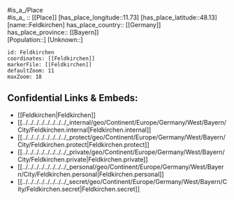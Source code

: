 ﻿---
location: [48.13,11.73] 
mapzoom: [7,12] 
mapmarker: city 
type: City
tags:
- geo/City


SpocWebEntityId: 30143
isDeleted: false
confidential: public

---
#is_a_/Place  
#is_a_ :: [[Place]] 
[has_place_longitude::11.73] 
[has_place_latitude::48.13] 
[name::Feldkirchen] 
has_place_country:: [[Germany]]  
has_place_province:: [[Bayern]]  
[Population::] 
[Unknown::] 


```leaflet
id: Feldkirchen
coordinates: [[Feldkirchen]] 
markerFile: [[Feldkirchen]] 
defaultZoom: 11 
maxZoom: 18
```


## Confidential Links & Embeds: 
- [[Feldkirchen|Feldkirchen]]  
- [[../../../../../../../../_internal/geo/Continent/Europe/Germany/West/Bayern/City/Feldkirchen.internal|Feldkirchen.internal]] 
- [[../../../../../../../../_protect/geo/Continent/Europe/Germany/West/Bayern/City/Feldkirchen.protect|Feldkirchen.protect]] 
- [[../../../../../../../../_private/geo/Continent/Europe/Germany/West/Bayern/City/Feldkirchen.private|Feldkirchen.private]] 
- [[../../../../../../../../_personal/geo/Continent/Europe/Germany/West/Bayern/City/Feldkirchen.personal|Feldkirchen.personal]] 
- [[../../../../../../../../_secret/geo/Continent/Europe/Germany/West/Bayern/City/Feldkirchen.secret|Feldkirchen.secret]] 
